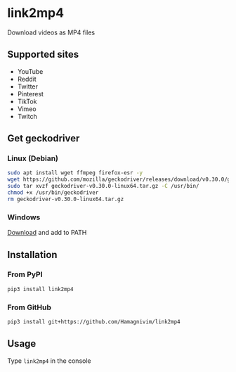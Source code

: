 # link2mp4

Download videos as MP4 files

## Supported sites

- YouTube
- Reddit
- Twitter
- Pinterest
- TikTok
- Vimeo
- Twitch

## Get geckodriver

### Linux (Debian)

```sh
sudo apt install wget ffmpeg firefox-esr -y
wget https://github.com/mozilla/geckodriver/releases/download/v0.30.0/geckodriver-v0.30.0-linux64.tar.gz
sudo tar xvzf geckodriver-v0.30.0-linux64.tar.gz -C /usr/bin/
chmod +x /usr/bin/geckodriver
rm geckodriver-v0.30.0-linux64.tar.gz
```

### Windows

[Download](https://github.com/mozilla/geckodriver/releases/download/v0.30.0/geckodriver-v0.30.0-win64.zip) and add to PATH

## Installation

### From PyPI

```sh
pip3 install link2mp4
```

### From GitHub

```sh
pip3 install git+https://github.com/Hamagnivim/link2mp4
```

## Usage

Type `link2mp4` in the console
